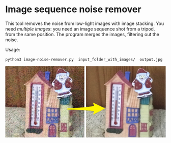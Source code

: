 Image sequence noise remover
============================

This tool removes the noise from low-light images with image stacking. You need *multiple images*: you need an image sequence shot from a tripod, from the same position. The program merges the images, filtering out the noise.

Usage: 

```
python3 image-noise-remover.py  input_folder_with_images/  output.jpg
```

![example](image-noise-remover.jpg)


